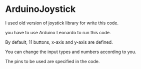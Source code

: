 # ArduinoJoystick

I used old version of joystick library for write this code.

you have to use Arduino Leonardo to run this code.

By default, 11 buttons, x-axis and y-axis are defined.

You can change the input types and numbers according to you.

The pins to be used are specified in the code.
